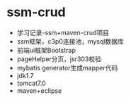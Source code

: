 # ssm-crud
* 学习记录-ssm+maven-crud项目
* ssm框架，c3p0连接池，mysql数据库
* 前端ui框架Bootstrap
* pageHelper分页，jsr303校验
* mybatis generator生成mapper代码
* jdk1.7
* tomcat7.0
* maven+eclipse
